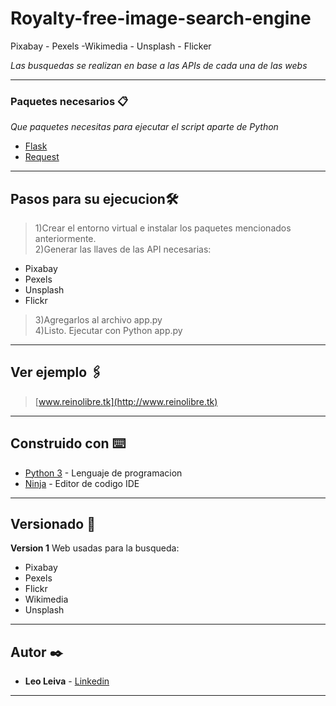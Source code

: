 # Royalty-free-image-search-engine
Pixabay - Pexels -Wikimedia - Unsplash - Flicker

_Las busquedas se realizan en base a las APIs de cada una de las webs_

---

### Paquetes necesarios 📋

_Que paquetes necesitas para ejecutar el script aparte de Python_


* [Flask](https://pypi.org/project/Flask/)
* [Request](https://pypi.org/project/requests/)

---

##  Pasos para su ejecucion🛠️

>1)Crear el entorno virtual e instalar los paquetes mencionados anteriormente.  
>2)Generar las llaves de las API necesarias:  
* Pixabay
* Pexels
* Unsplash
* Flickr  
>3)Agregarlos al archivo app.py  
>4)Listo. Ejecutar con Python app.py  

---

## Ver ejemplo 🖇️

>[www.reinolibre.tk](http://www.reinolibre.tk)

---

## Construido con ⌨️

* [Python 3](https://www.python.org/) - Lenguaje de programacion
* [Ninja](http://ninja-ide.org/) - Editor de codigo IDE

---

## Versionado 📖

**Version 1**
Web usadas para la busqueda:
* Pixabay
* Pexels
* Flickr
* Wikimedia
* Unsplash

---

## Autor ✒️

* **Leo Leiva** - [Linkedin](https://www.linkedin.com/in/leoleivacab/)


---
